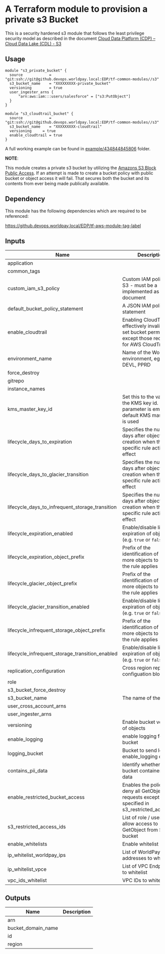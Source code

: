 
# A Terraform module to provision a private s3 Bucket

This is a security hardened s3 module that follows the least privilege security model as described in the document [Cloud Data Platform (CDP) – Cloud Data Lake (CDL) - S3](https://gsp.worldpay.com/sites/DTS/Cloud_Data_Platform/_layouts/15/WopiFrame2.aspx?sourcedoc={df9b639d-a9e9-41e4-9eda-e7aa8b28e452}&action=view&wdAccPdf=0&wdparaid=5810107A)

## Usage
```
module "s3_private_bucket" {
  source            = "git:ssh://git@github.devops.worldpay.local:EDP/tf-common-modules//s3"
  s3_bucket_name    = "XXXXXXXXX-private_bucket"
  versioning        = true
  user_ingester_arns {
      "arn:aws:iam:::users/salesforce" = ["s3:PutObject"]
  }
}

module "s3_cloudtrail_bucket" {
  source            = "git:ssh://git@github.devops.worldpay.local:EDP/tf-common-modules//s3"
  s3_bucket_name    = "XXXXXXXXX-cloudtrail"
  versioning     = true
  enable_cloudtrail = true
}
```

A full working example can be found in [example/434844845806](https://github.devops.worldpay.local/EDP/tf-common-modules/tree/master/s3/example/434844845806) folder.

__NOTE__:

This module creates a private s3 bucket by utilizing the [Amazons S3 Block Public Access](https://docs.aws.amazon.com/AmazonS3/latest/dev/access-control-block-public-access.html). If an attempt is made to create a bucket policy with public bucket or object access it will fail.  That secures both the bucket and its contents from ever being made publically available.

## Dependency

This module has the following dependencies which are required to be referenced:

https://github.devops.worldpay.local/EDP/tf-aws-module-tag-label

## Inputs

| Name                                                 | Description                                                                                                            |  Type   |  Default  | Required |
| ---------------------------------------------------- | ---------------------------------------------------------------------------------------------------------------------- | :-----: | :-------: | :------: |
| application                                          |                                                                                                                        | string  |    n/a    |   yes    |
| common\_tags                                         |                                                                                                                        |   map   |  `<map>`  |    no    |
| custom\_iam\_s3\_policy                   | Custom IAM policy for S3 - must be a implemented as a json document                                             | string  |   `""`    |    no    |
| default\_bucket\_policy\_statement                   | A JSON IAM policy statement                                                                                            | string  |   `""`    |    no    |
| enable\_cloudtrail                                   | Enabling CloudTrail will effectively invalidate all set    bucket permissions except those required for AWS CloudTrail | string  | `"false"` |    no    |
| environment\_name                                    | Name of the Worldpay environment, eg TEST, DEVL, PPRD                                                                  | string  |    n/a    |   yes    |
| force\_destroy                                       |                                                                                                                        | string  | `"false"` |    no    |
| gitrepo                                              |                                                                                                                        | string  |    n/a    |   yes    |
| instance\_names                                      |                                                                                                                        |  list   | `<list>`  |    no    |
| kms\_master\_key\_id                                 | Set this to the value of the KMS key id. If this parameter is empty the default KMS master key is used                 | string  |   `""`    |    no    |
| lifecycle\_days\_to\_expiration                      | Specifies the number of days after object creation when the specific rule action takes effect                          | string  |  `"30"`   |    no    |
| lifecycle\_days\_to\_glacier\_transition             | Specifies the number of days after object creation when the specific rule action takes effect                          | string  |  `"90"`   |    no    |
| lifecycle\_days\_to\_infrequent\_storage\_transition | Specifies the number of days after object creation when the specific rule action takes effect                          | string  |  `"60"`   |    no    |
| lifecycle\_expiration\_enabled                       | Enable/disable lifecycle expiration of objects (e.g. `true` or `false`)                                                | string  | `"false"` |    no    |
| lifecycle\_expiration\_object\_prefix                | Prefix of the identification of one or more objects to which the rule applies                                          | string  |   `""`    |    no    |
| lifecycle\_glacier\_object\_prefix                   | Prefix of the identification of one or more objects to which the rule applies                                          | string  |   `""`    |    no    |
| lifecycle\_glacier\_transition\_enabled              | Enable/disable lifecycle expiration of objects (e.g. `true` or `false`)                                                | string  | `"false"` |    no    |
| lifecycle\_infrequent\_storage\_object\_prefix       | Prefix of the identification of one or more objects to which the rule applies                                          | string  |   `""`    |    no    |
| lifecycle\_infrequent\_storage\_transition\_enabled  | Enable/disable lifecycle expiration of objects (e.g. `true` or `false`)                                                | string  | `"false"` |    no    |
| replication\_configuration                           | Cross region replication configuation block                                                                            |  list   | `<list>`  |    no    |
| role                                                 |                                                                                                                        | string  |    n/a    |   yes    |
| s3\_bucket\_force\_destroy                           |                                                                                                                        | string  |    n/a    |   yes    |
| s3\_bucket\_name                                     | The name of the bucket                                                                                                 | string  |   `""`    |    no    |
| user\_cross\_account\_arns                           |                                                                                                                        |   map   |  `<map>`  |    no    |
| user\_ingester\_arns                                 |                                                                                                                        |   map   |  `<map>`  |    no    |
| versioning                                           | Enable bucket versioning of objects                                                                                    | string  | `"false"` |    no    |
| enable_logging                                       | enable logging for the bucket                                                                                          | boolean |  `false`  |    no    |
| logging_bucket                                       | Bucket to send logs to if enable_logging enabled                                                                       | string  |   `""`    |    no    |
| contains_pii_data                                    | Identify whether this bucket containers PII data                                                                       | boolean |    n/a    |   yes    |
| enable_restricted_bucket_access                      | Enables the policy to deny all GetObject requests except for IDs specified in s3_restricted_access_ids                 | boolean |  `false`  |    no    |
| s3_restricted_access_ids                             | List of role / user IDs to allow access to GetObject from S3 bucket                                                    |  list   |   `[]`    |    no    |
| enable_whitelists | Enable whitelist feature | boolean | false | no |
| ip_whitelist_worldpay_ips | List of WorldPay IP addresses to whitelist | list | `["63.32.67.110/32"]` | no |
| ip_whitelist_vpce | List of VPC Endpoint IDs to whitelist | list | `[]` | no |
| vpc_ids_whitelist | VPC IDs to whitelist | list | `[]` | no |


## Outputs

| Name                 | Description |
| -------------------- | ----------- |
| arn                  |             |
| bucket\_domain\_name |             |
| id                   |             |
| region               |             |

